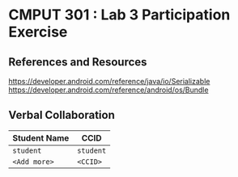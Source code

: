# CMPUT 301 : Lab 3 Participation Exercise

## References and Resources

https://developer.android.com/reference/java/io/Serializable
https://developer.android.com/reference/android/os/Bundle

## Verbal Collaboration

| Student Name | CCID      |
| ------------ | --------- |
| `student`    | `student` |
| `<Add more>` | `<CCID>`  |

